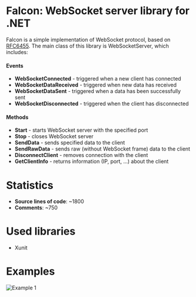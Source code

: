 # Falcon: WebSocket server library for .NET

Falcon is a simple implementation of WebSocket protocol, based on [RFC6455](https://tools.ietf.org/html/rfc6455). The main class of this library is WebSocketServer, which includes:

#### Events
 * **WebSocketConnected** - triggered when a new client has connected
 * **WebSocketDataReceived** - triggered when new data has received
 * **WebSocketDataSent** - triggered when a data has been successfully sent
 * **WebSocketDisconnected** - triggered when the client has disconnected

#### Methods
 * **Start** - starts WebSocket server with the specified port
 * **Stop** - closes WebSocket server
 * **SendData** - sends specified data to the client
 * **SendRawData** - sends raw (without WebSocket frame) data to the client
 * **DisconnectClient** - removes connection with the client
 * **GetClientInfo** - returns information (IP, port, ...) about the client

# Statistics
  * **Source lines of code**: ~1800
  * **Comments**: ~750

# Used libraries
 * Xunit

# Examples
![Example 1](https://i.imgur.com/ECepzwH.png)